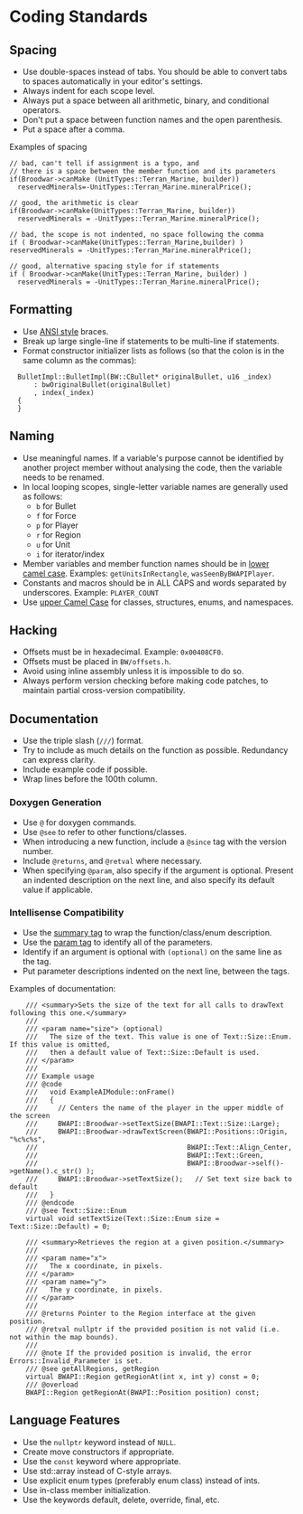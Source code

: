 # Coding Standards

## Spacing
- Use double-spaces instead of tabs. You should be able to convert tabs to spaces automatically in your editor's settings.
- Always indent for each scope level.
- Always put a space between all arithmetic, binary, and conditional operators.
- Don't put a space between function names and the open parenthesis.
- Put a space after a comma.

Examples of spacing
~~~{.cpp}
// bad, can't tell if assignment is a typo, and
// there is a space between the member function and its parameters
if(Broodwar->canMake (UnitTypes::Terran_Marine, builder))
  reservedMinerals=-UnitTypes::Terran_Marine.mineralPrice();

// good, the arithmetic is clear
if(Broodwar->canMake(UnitTypes::Terran_Marine, builder))
  reservedMinerals = -UnitTypes::Terran_Marine.mineralPrice();

// bad, the scope is not indented, no space following the comma
if ( Broodwar->canMake(UnitTypes::Terran_Marine,builder) )
reservedMinerals = -UnitTypes::Terran_Marine.mineralPrice();

// good, alternative spacing style for if statements
if ( Broodwar->canMake(UnitTypes::Terran_Marine, builder) )
  reservedMinerals = -UnitTypes::Terran_Marine.mineralPrice();
~~~

## Formatting
- Use [ANSI style](http://en.wikipedia.org/wiki/Indent_style#Allman_style) braces.
- Break up large single-line if statements to be multi-line if statements.
- Format constructor initializer lists as follows (so that the colon is in the same column as the commas):

~~~{.cpp}
  BulletImpl::BulletImpl(BW::CBullet* originalBullet, u16 _index)
      : bwOriginalBullet(originalBullet)
      , index(_index)
  {
  }
~~~

## Naming
 - Use meaningful names. If a variable's purpose cannot be identified by another project member without analysing the code, then the variable needs to be renamed.
 - In local looping scopes, single-letter variable names are generally used as follows:
   - `b` for Bullet
   - `f` for Force
   - `p` for Player
   - `r` for Region
   - `u` for Unit
   - `i` for iterator/index
 - Member variables and member function names should be in [lower camel case](http://en.wikipedia.org/wiki/CamelCase). Examples: `getUnitsInRectangle`, `wasSeenByBWAPIPlayer`.
 - Constants and macros should be in ALL CAPS and words separated by underscores. Example: `PLAYER_COUNT`
 - Use [upper Camel Case](http://en.wikipedia.org/wiki/CamelCase) for classes, structures, enums, and namespaces.

## Hacking
 - Offsets must be in hexadecimal. Example: `0x00408CF0`.
 - Offsets must be placed in `BW/offsets.h`.
 - Avoid using inline assembly unless it is impossible to do so.
 - Always perform version checking before making code patches, to maintain partial cross-version compatibility.

## Documentation
 - Use the triple slash (`///`) format.
 - Try to include as much details on the function as possible. Redundancy can express clarity.
 - Include example code if possible.
 - Wrap lines before the 100th column.

### Doxygen Generation
 - Use `@` for doxygen commands.
 - Use `@see` to refer to other functions/classes.
 - When introducing a new function, include a `@since` tag with the version number.
 - Include `@returns`, and `@retval` where necessary.
 - When specifying `@param`, also specify if the argument is optional. Present an indented description on the next line, and also specify its default value if applicable.
  
### Intellisense Compatibility
 - Use the [summary tag](https://msdn.microsoft.com/en-us/library/ms177242.aspx) to wrap the function/class/enum description.
 - Use the [param tag](https://msdn.microsoft.com/en-us/library/ms177235.aspx) to identify all of the parameters.
 - Identify if an argument is optional with `(optional)` on the same line as the tag.
 - Put parameter descriptions indented on the next line, between the tags.


Examples of documentation:

~~~{.cpp}
    /// <summary>Sets the size of the text for all calls to drawText following this one.</summary>
    ///
    /// <param name="size"> (optional)
    ///   The size of the text. This value is one of Text::Size::Enum. If this value is omitted,
    ///   then a default value of Text::Size::Default is used.
    /// </param>
    ///
    /// Example usage
    /// @code
    ///   void ExampleAIModule::onFrame()
    ///   {
    ///     // Centers the name of the player in the upper middle of the screen
    ///     BWAPI::Broodwar->setTextSize(BWAPI::Text::Size::Large);
    ///     BWAPI::Broodwar->drawTextScreen(BWAPI::Positions::Origin, "%c%c%s",
    ///                                     BWAPI::Text::Align_Center,
    ///                                     BWAPI::Text::Green,
    ///                                     BWAPI::Broodwar->self()->getName().c_str() );
    ///     BWAPI::Broodwar->setTextSize();   // Set text size back to default
    ///   }
    /// @endcode
    /// @see Text::Size::Enum
    virtual void setTextSize(Text::Size::Enum size = Text::Size::Default) = 0;
~~~

~~~{.cpp}
    /// <summary>Retrieves the region at a given position.</summary>
    ///
    /// <param name="x">
    ///   The x coordinate, in pixels.
    /// </param>
    /// <param name="y">
    ///   The y coordinate, in pixels.
    /// </param>
    ///
    /// @returns Pointer to the Region interface at the given position.
    /// @retval nullptr if the provided position is not valid (i.e. not within the map bounds).
    ///
    /// @note If the provided position is invalid, the error Errors::Invalid_Parameter is set.
    /// @see getAllRegions, getRegion
    virtual BWAPI::Region getRegionAt(int x, int y) const = 0;
    /// @overload
    BWAPI::Region getRegionAt(BWAPI::Position position) const;
~~~


## Language Features
 - Use the `nullptr` keyword instead of `NULL`.
 - Create move constructors if appropriate.
 - Use the `const` keyword where appropriate.
 - Use std::array instead of C-style arrays.
 - Use explicit enum types (preferably enum class) instead of ints.
 - Use in-class member initialization.
 - Use the keywords default, delete, override, final, etc.

